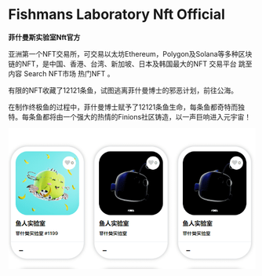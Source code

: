 # Fishmans Laboratory Nft Official

**菲什曼斯实验室Nft官方**

亚洲第一个NFT交易所，可交易以太坊Ethereum，Polygon及Solana等多种区块链的NFT，是中国、香港、台湾、新加坡、日本及韩国最大的NFT 交易平台 跳至内容 Search NFT市场 热门NFT 。

有限的NFT收藏了12121条鱼，试图逃离菲什曼博士的邪恶计划，前往公海。

在制作终极鱼的过程中，菲什曼博士赋予了12121条鱼生命，每条鱼都奇特而独特。每条鱼都将由一个强大的热情的Finions社区铸造，以一声巨响进入元宇宙！

![菲什曼斯实验室Nft官方](18.png)
